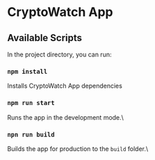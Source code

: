 # CryptoWatch App

## Available Scripts

In the project directory, you can run:

### `npm install`

Installs CryptoWatch App dependencies

### `npm run start`

Runs the app in the development mode.\

### `npn run build`

Builds the app for production to the `build` folder.\
